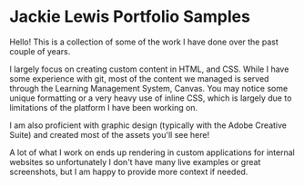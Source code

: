 # Jackie Lewis Portfolio Samples

Hello! This is a collection of some of the work I have done over the past couple of years.

I largely focus on creating custom content in HTML, and CSS. While I have some experience with git, most of the content we managed is served through the Learning Management System, Canvas. You may notice some unique formatting or a very heavy use of inline CSS, which is largely due to limitations of the platform I have been working on.

I am also proficient with graphic design (typically with the Adobe Creative Suite) and created most of the assets you'll see here!

A lot of what I work on ends up rendering in custom applications for internal websites so unfortunately I don't have many live examples or great screenshots, but I am happy to provide more context if needed.


